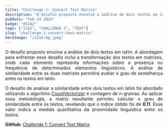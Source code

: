 ```yaml
---
title: "Challenge 1: Convert Text Matrix"
description: "O desafio proposto envolve a análise de dois textos em latim. A abordagem para enfrentar esse desafio inclui a transformação dos textos em matrizes, onde cada elemento representa informações sobre a presença ou frequência de determinados elementos linguísticos. A análise de similaridade entre as duas matrizes permitirá avaliar o grau de semelhança entre os textos em latim."
pubDate: "Feb 24 2024"
badge: "#I2A2"
tags: ["I2A2", "CHALLENGE-1", "TEXT"]
slug: "challenge-1-convert-text-matrix"
heroImage: "/i2a2-bg.jpeg"
---
```


<p style="text-align: justify">
    O desafio proposto envolve a análise de dois textos em latim. A abordagem para enfrentar esse desafio inclui a transformação dos textos em matrizes, onde cada elemento representa informações sobre a presença ou frequência de determinados elementos linguísticos. A análise de similaridade entre as duas matrizes permitirá avaliar o grau de semelhança entre os textos em latim.
</p>

<p style="text-align: justify">
    O desafio de analisar a similaridade entre dois textos em latim foi abordado utilizando o algoritmo <a href="https://scikit-learn.org/stable/modules/generated/sklearn.feature_extraction.text.CountVectorizer.html" target="_blank">CountVectorizer</a> e contagem de n-gramas. Ao aplicar essa metodologia, a matriz resultante permitiu calcular o grau de similaridade entre os textos, revelando que o índice obtido foi de <b>0.11</b>. Esse valor indica a medida quantitativa da proximidade linguística entre os textos.
</p>

<b>GitHub:</b> [Challende 1: Convert Text Matrix](https://github.com/henriquehsilva/I2A2-Training/tree/main/Challenge%201/Convert%20Text%20Matrix)